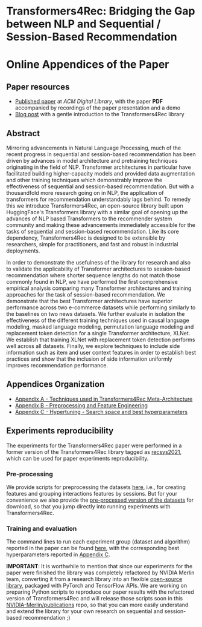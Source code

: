# Transformers4Rec: Bridging the Gap between NLP and Sequential / Session-Based Recommendation
# Online Appendices of the Paper

## Paper resources
- [Published paper](https://dl.acm.org/doi/10.1145/3460231.3474255) at *ACM Digital Library*, with the paper **PDF** accompanied by recordings of the paper presentation and a demo
- [Blog post](https://medium.com/nvidia-merlin/transformers4rec-4523cc7d8fa8) with a gentle introduction to the Transformers4Rec library


## Abstract 
Mirroring advancements in Natural Language Processing, much of the recent progress in sequential and session-based recommendation has been driven by advances in model architecture and pretraining techniques originating in the field of NLP.  Transformer architectures in particular have facilitated building higher-capacity models and provided data augmentation and other training techniques which demonstrably improve the effectiveness of sequential and session-based recommendation.  But with a thousandfold more research going on in NLP, the application of transformers for recommendation understandably lags behind.  To remedy this we introduce Transformers4Rec, an open-source library built upon HuggingFace's Transformers library with a similar goal of opening up the advances of NLP based Transformers to the recommender system community and making these advancements immediately accessible for the tasks of sequential and session-based recommendation. Like its core dependency, Transformers4Rec is designed to be extensible by researchers, simple for practitioners, and fast and robust in industrial deployments. 

In order to demonstrate the usefulness of the library for research and also to validate the applicability of Transformer architectures to session-based recommendation where shorter sequence lengths do not match those commonly found in NLP, we have performed the first comprehensive empirical analysis comparing many Transformer architectures and training approaches for the task of session-based recommendation.  We demonstrate that the best Transformer architectures have superior performance across two e-commerce datasets while performing similarly to the baselines on two news datasets.  We further evaluate in isolation the effectiveness of the different training techniques used in causal language modeling, masked language modeling, permutation language modeling and replacement token detection for a single Transformer architecture, XLNet.  We establish that training XLNet with replacement token detection performs well across all datasets.  Finally, we explore techniques to include side information such as item and user context features in order to establish best practices and show that the inclusion of side information uniformly improves recommendation performance. 

## Appendices Organization

- [Appendix A - Techniques used in Transformers4Rec Meta-Architecture](Appendices/Appendix_A-Techniques_used_in_Transformers4Rec_Meta-Architecture.md)
- [Appendix B - Preprocessing and Feature Engineering](Appendices/Appendix_B-Preprocessing_and_Feature_Engineering.md)
- [Appendix C - Hypertuning - Search space and best hyperparameters](Appendices/Appendix_C-Hyperparameters.md)

## Experiments reproducibility
The experiments for the Transformers4Rec paper were performed in a former version of the Transformers4Rec library tagged as [recsys2021](https://github.com/NVIDIA-Merlin/Transformers4Rec/tree/recsys2021), which can be used for paper experiments reproducibility. 

### Pre-processing
We provide scripts for preprocessing the datasets [here](https://github.com/NVIDIA-Merlin/Transformers4Rec/tree/recsys2021/datasets), i.e., for creating features and grouping interactions features by sessions. But for your convenience we also provide the [pre-processed version of the datasets](https://drive.google.com/drive/folders/1fxZozQuwd4fieoD0lmcD3mQ2Siu62ilD?usp=sharing) for download, so that you jump directly into running experiments with Transformers4Rec. 

### Training and evaluation
The command lines to run each experiment group (dataset and algorithm) reported in the paper can be found [here](experiments_reproducibility_commands.md), with the corresponding best hyperparameters reported in [Appendix C](Appendices/Appendix_C-Hyperparameters.md).

**IMPORTANT**: It is worthwhile to mention that since our experiments for the paper were finished the library was completely refactored by NVIDIA Merlin team, converting it from a research library into an flexible [open-source library](https://github.com/NVIDIA-Merlin/Transformers4Rec), packaged with PyTorch and TensorFlow APIs. We are working on preparing Python scripts to reproduce our paper results with the refactored version of Transformers4Rec and will release those scripts soon in this [NVIDIA-Merlin/publications](https://github.com/NVIDIA-Merlin/publications/tree/main/2021_acm_recsys_transformers4rec) repo, so that you can more easily understand and extend the library for your own research on sequential and session-based recommendation ;)
